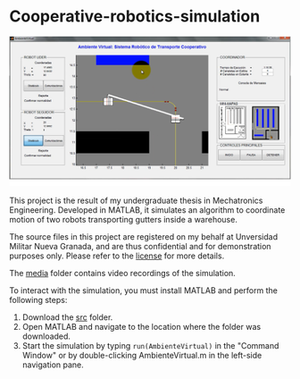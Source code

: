 # Cooperative-robotics-simulation

![Image](./Cooperative-robotics-simulation.png)

This project is the result of my undergraduate thesis in Mechatronics Engineering. Developed in MATLAB, it simulates an algorithm to coordinate motion of two robots transporting gutters inside a warehouse.

The source files in this project are registered on my behalf at Unversidad Militar Nueva Granada, and are thus confidential and for demonstration purposes only. Please refer to the [license](./LICENSE) for more details.

The [media](./media) folder contains video recordings of the simulation. 

To interact with the simulation, you must install MATLAB and perform the following steps:

1. Download the [src](./src) folder.
2. Open MATLAB and navigate to the location where the folder was downloaded.
3. Start the simulation by typing `run(AmbienteVirtual)` in the "Command Window" or by double-clicking AmbienteVirtual.m in the left-side navigation pane.
